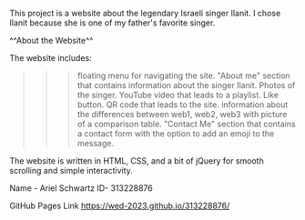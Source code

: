 This project is a  website about the legendary Israeli singer Ilanit.
I chose Ilanit because she is one of my father's favorite singer.

^^About the Website^^

The website includes:
>>>floating menu for navigating the site.
>>>"About me" section that contains information about the singer Ilanit.
>>>Photos of the singer.
>>>YouTube video that leads to a playlist.
>>>Like button.
>>>QR code that leads to the site.
>>>information about the differences between web1, web2, web3 with picture of a comparison table.
>>>"Contact Me" section that contains a contact form with the option to add an emoji to the message.

The website is written in HTML, CSS, and a bit of jQuery for smooth scrolling and simple interactivity.

Name - Ariel Schwartz
ID- 313228876

GitHub Pages Link 
https://wed-2023.github.io/313228876/
